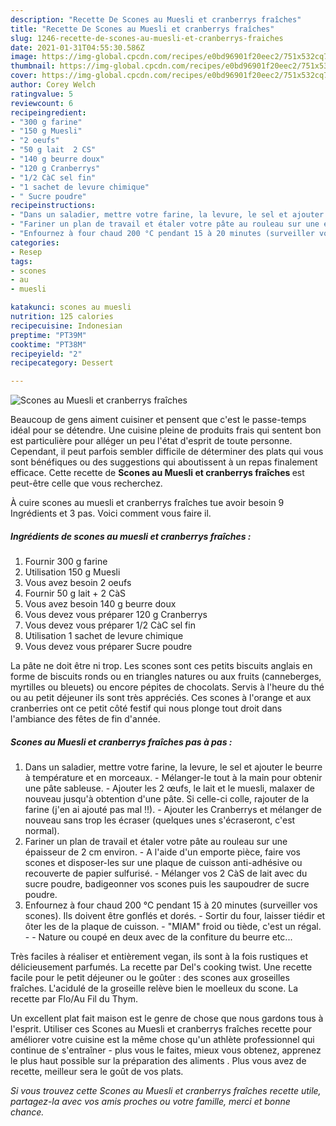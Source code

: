 ```yaml
---
description: "Recette De Scones au Muesli et cranberrys fraîches"
title: "Recette De Scones au Muesli et cranberrys fraîches"
slug: 1246-recette-de-scones-au-muesli-et-cranberrys-fraiches
date: 2021-01-31T04:55:30.586Z
image: https://img-global.cpcdn.com/recipes/e0bd96901f20eec2/751x532cq70/scones-au-muesli-et-cranberrys-fraiches-photo-principale-de-la-recette.jpg
thumbnail: https://img-global.cpcdn.com/recipes/e0bd96901f20eec2/751x532cq70/scones-au-muesli-et-cranberrys-fraiches-photo-principale-de-la-recette.jpg
cover: https://img-global.cpcdn.com/recipes/e0bd96901f20eec2/751x532cq70/scones-au-muesli-et-cranberrys-fraiches-photo-principale-de-la-recette.jpg
author: Corey Welch
ratingvalue: 5
reviewcount: 6
recipeingredient:
- "300 g farine"
- "150 g Muesli"
- "2 oeufs"
- "50 g lait  2 CS"
- "140 g beurre doux"
- "120 g Cranberrys"
- "1/2 CàC sel fin"
- "1 sachet de levure chimique"
- " Sucre poudre"
recipeinstructions:
- "Dans un saladier, mettre votre farine, la levure, le sel et ajouter le beurre à température et en morceaux. Mélanger-le tout à la main pour obtenir une pâte sableuse. Ajouter les 2 œufs, le lait et le muesli, malaxer de nouveau jusqu&#39;à obtention d&#39;une pâte. Si celle-ci colle, rajouter de la farine (j&#39;en ai ajouté pas mal !!). Ajouter les Cranberrys et mélanger de nouveau sans trop les écraser (quelques unes s&#39;écraseront, c&#39;est normal)."
- "Fariner un plan de travail et étaler votre pâte au rouleau sur une épaisseur de 2 cm environ. A l&#39;aide d&#39;un emporte pièce, faire vos scones et disposer-les sur une plaque de cuisson anti-adhésive ou recouverte de papier sulfurisé. Mélanger vos 2 CàS de lait avec du sucre poudre, badigeonner vos scones puis les saupoudrer de sucre poudre."
- "Enfournez à four chaud 200 °C pendant 15 à 20 minutes (surveiller vos scones). Ils doivent être gonflés et dorés. Sortir du four, laisser tiédir et ôter les de la plaque de cuisson. &#34;MIAM&#34; froid ou tiède, c&#39;est un régal.  Nature ou coupé en deux avec de la confiture du beurre etc..."
categories:
- Resep
tags:
- scones
- au
- muesli

katakunci: scones au muesli 
nutrition: 125 calories
recipecuisine: Indonesian
preptime: "PT39M"
cooktime: "PT38M"
recipeyield: "2"
recipecategory: Dessert

---
```



![Scones au Muesli et cranberrys fraîches](https://img-global.cpcdn.com/recipes/e0bd96901f20eec2/751x532cq70/scones-au-muesli-et-cranberrys-fraiches-photo-principale-de-la-recette.jpg)

Beaucoup de gens aiment cuisiner et pensent que c'est le passe-temps idéal pour se détendre. Une cuisine pleine de produits frais qui sentent bon est particulière pour alléger un peu l'état d'esprit de toute personne. Cependant, il peut parfois sembler difficile de déterminer des plats qui vous sont bénéfiques ou des suggestions qui aboutissent à un repas finalement efficace. Cette recette de <strong> Scones au Muesli et cranberrys fraîches </strong> est peut-être celle que vous recherchez.

<!--inarticleads1-->

À cuire scones au muesli et cranberrys fraîches tue avoir besoin 9 Ingrédients et 3 pas. Voici comment vous faire il.

##### Ingrédients de scones au muesli et cranberrys fraîches :

1. Fournir 300 g farine
1. Utilisation 150 g Muesli
1. Vous avez besoin 2 oeufs
1. Fournir 50 g lait + 2 CàS
1. Vous avez besoin 140 g beurre doux
1. Vous devez vous préparer 120 g Cranberrys
1. Vous devez vous préparer 1/2 CàC sel fin
1. Utilisation 1 sachet de levure chimique
1. Vous devez vous préparer  Sucre poudre


La pâte ne doit être ni trop. Les scones sont ces petits biscuits anglais en forme de biscuits ronds ou en triangles natures ou aux fruits (canneberges, myrtilles ou bleuets) ou encore pépites de chocolats. Servis à l&#39;heure du thé ou au petit déjeuner ils sont très appréciés. Ces scones à l&#39;orange et aux cranberries ont ce petit côté festif qui nous plonge tout droit dans l&#39;ambiance des fêtes de fin d&#39;année. 

<!--inarticleads2-->

##### Scones au Muesli et cranberrys fraîches pas à pas :

1. Dans un saladier, mettre votre farine, la levure, le sel et ajouter le beurre à température et en morceaux. - Mélanger-le tout à la main pour obtenir une pâte sableuse. - Ajouter les 2 œufs, le lait et le muesli, malaxer de nouveau jusqu&#39;à obtention d&#39;une pâte. Si celle-ci colle, rajouter de la farine (j&#39;en ai ajouté pas mal !!). - Ajouter les Cranberrys et mélanger de nouveau sans trop les écraser (quelques unes s&#39;écraseront, c&#39;est normal).
1. Fariner un plan de travail et étaler votre pâte au rouleau sur une épaisseur de 2 cm environ. - A l&#39;aide d&#39;un emporte pièce, faire vos scones et disposer-les sur une plaque de cuisson anti-adhésive ou recouverte de papier sulfurisé. - Mélanger vos 2 CàS de lait avec du sucre poudre, badigeonner vos scones puis les saupoudrer de sucre poudre.
1. Enfournez à four chaud 200 °C pendant 15 à 20 minutes (surveiller vos scones). Ils doivent être gonflés et dorés. - Sortir du four, laisser tiédir et ôter les de la plaque de cuisson. - &#34;MIAM&#34; froid ou tiède, c&#39;est un régal. -  - Nature ou coupé en deux avec de la confiture du beurre etc...


Très faciles à réaliser et entièrement vegan, ils sont à la fois rustiques et délicieusement parfumés. La recette par Del&#39;s cooking twist. Une recette facile pour le petit déjeuner ou le goûter : des scones aux groseilles fraîches. L&#39;acidulé de la groseille relève bien le moelleux du scone. La recette par Flo/Au Fil du Thym. 

<!--inarticleads1-->

<p>
Un excellent plat fait maison est le genre de chose que nous gardons tous à l'esprit. Utiliser ces Scones au Muesli et cranberrys fraîches recette pour améliorer votre cuisine est la même chose qu'un athlète professionnel qui continue de s'entraîner - plus vous le faites, mieux vous obtenez, apprenez le plus haut possible sur la préparation des aliments . Plus vous avez de recette, meilleur sera le goût de vos plats.
</p>

<p>
<i>Si vous trouvez cette Scones au Muesli et cranberrys fraîches recette utile, partagez-la avec vos amis proches ou votre famille, merci et bonne chance.</i>
</p>
